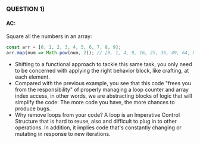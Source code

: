 ### QUESTION 1)

#### AC:
Square all the numbers in an array: 

```javascript
const arr = [0, 1, 2, 3, 4, 5, 6, 7, 8, 9];
arr.map(num => Math.pow(num, 2)); // [0, 1, 4, 9, 16, 25, 36, 49, 64, 81]
```

- Shifting to a functional approach to tackle this same task, you only need to be concerned with applying the right behavior block, like crafting, at each element.
- Compared with the previous example, you see that this code "frees you from the responsibility" of properly managing a loop counter and array index access, in other words, we are abstracting blocks of logic that will simplify the code: The more code you have, the more chances to produce bugs.
- Why remove loops from your code? A loop is an Imperative Control Structure that is hard to reuse, also and difficult to plug in to other operations. In addition, it implies code that's constantly changing or mutating in response to new iterations.
